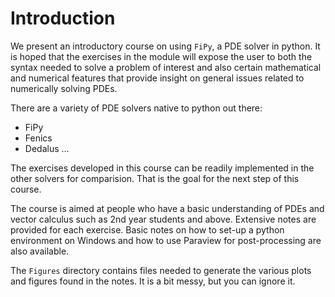 # Introduction

We present an introductory course on using `FiPy`, a PDE solver in python. It is hoped that the exercises in the module will expose the user to both the syntax needed to solve a problem of interest and also certain mathematical and numerical features that provide insight on general issues related to numerically solving PDEs. 

There are a variety of PDE solvers native to python out there: 
- FiPy
- Fenics
- Dedalus
...

The exercises developed in this course can be readily implemented in the other solvers for comparision. That is the goal for the next step of this course. 

The course is aimed at people who have a basic understanding of PDEs and vector calculus such as 2nd year students and above. Extensive notes are provided for each exercise. Basic notes on how to set-up a python environment on Windows and how to use Paraview for post-processing are also available. 

The `Figures` directory contains files needed to generate the various plots and figures found in the notes. It is a bit messy, but you can ignore it. 

